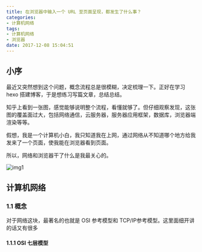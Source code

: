 ```yaml
---
title: 在浏览器中输入一个 URL 至页面呈现，都发生了什么事？
categories:
- 计算机网络
tags:
- 计算机网络
- 浏览器
date: 2017-12-08 15:04:51
---
```


## 小序
最近又突然想到这个问题，概念流程总是很模糊，决定梳理一下。正好在学习 hexo 搭建博客，于是想练习写篇文章，总结总结。

知乎上看到一张图，感觉能够说明整个流程，看懂就够了。但仔细观察发现，这张图的覆盖面过大，包括网络通信，云服务器，服务器应用框架，数据库，浏览器端渲染等等。

假想，我是一个计算机小白，我只知道我在上网，通过网络从不知道哪个地方给我发来了一个页面，使我能在浏览器看到页面。

所以，网络和浏览器干了什么是我最关心的。

![img1](/img/v2-24ad4aca2ad7b189c70a8b5d29e00850_r.jpg)

## 计算机网络

### 1.1 概念

对于网络这块，最著名的也就是 OSI 参考模型和 TCP/IP参考模型。这里面细开讲的话又有很多

#### 1.1.1 OSI 七层模型


